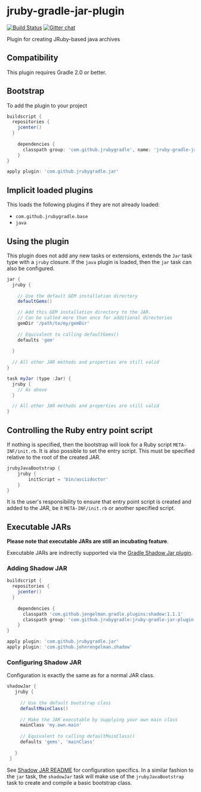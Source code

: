 jruby-gradle-jar-plugin
=======================

[![Build Status](https://buildhive.cloudbees.com/job/jruby-gradle/job/jruby-gradle-jar-plugin/badge/icon)](https://buildhive.cloudbees.com/job/jruby-gradle/job/jruby-gradle-jar-plugin/) [![Gitter chat](https://badges.gitter.im/jruby-gradle/jruby-gradle-plugin.png)](https://gitter.im/jruby-gradle/jruby-gradle-plugin)

Plugin for creating JRuby-based java archives


## Compatibility

This plugin requires Gradle 2.0 or better.

## Bootstrap

To add the plugin to your project
```groovy
buildscript {
  repositories {
    jcenter()
  }
  
    dependencies {
      classpath group: 'com.github.jrubygradle', name: 'jruby-gradle-jar-plugin', version: '0.1.1'
    }  
}

apply plugin: 'com.github.jrubygradle.jar'
```

## Implicit loaded plugins

This loads the following plugins if they are not already loaded:
+ `com.github.jrubygradle.base`
+ `java`

## Using the plugin

This plugin does not add any new tasks or extensions, extends the `Jar` task type with a `jruby` closure. If the `java` plugin
is loaded, then the `jar` task can also be configured.

```groovy
jar {
  jruby {
  
    // Use the default GEM installation directory
    defaultGems()

    // Add this GEM installation directory to the JAR.
    // Can be called more than once for additional directories
    gemDir '/path/to/my/gemDir'
    
    // Equivalent to calling defaultGems()
    defaults 'gem'
        
  }
  
  // All other JAR methods and properties are still valid
}

task myJar (type :Jar) {
  jruby {
    // As above
  }

  // All other JAR methods and properties are still valid
}
```

## Controlling the Ruby entry point script

If nothing is specified, then the bootstrap will look for a Ruby script `META-INF/init.rb`. 
It is also possible to set the entry script. This must be specified relative to the root of the created JAR.

```groovy
jrubyJavaBootstrap {
    jruby {
        initScript = 'bin/asciidoctor'
    }
}
```

It is the user's responsibility to ensure that entry point script is created and added to the JAR, be it `META-INF/init.rb`
or another specified script.


## Executable JARs

**Please note that executable JARs are still an incubating feature**.

Executable JARs are indirectly supported via the [Gradle Shadow Jar plugin](http://plugins.gradle.org/plugin/com.github.johnrengelman.shadow).


### Adding Shadow JAR
```groovy
buildscript {
  repositories {
    jcenter()
  }
  
    dependencies {
      classpath 'com.github.jengelman.gradle.plugins:shadow:1.1.1'
      classpath group: 'com.github.jrubygradle:jruby-gradle-jar-plugin:0.1.1'
    }  
}

apply plugin: 'com.github.jrubygradle.jar'
apply plugin: 'com.github.johnrengelman.shadow'

```

### Configuring Shadow JAR

Configuration is exactly the same as for a normal JAR class.

```groovy
shadowJar {
   jruby {
   
     // Use the default bootstrap class
     defaultMainClass()
     
     // Make the JAR executable by supplying your own main class
     mainClass 'my.own.main'
     
     // Equivalent to calling defaultMainClass()
     defaults 'gems', 'mainClass'
     
   }   
 }
```

See [Shadow JAR README](https://github.com/johnrengelman/shadow/blob/master/README.md) for configuration specifics.
In a similar fashion to the `jar` task, the `shadowJar` task will make use of the `jrubyJavaBootstrap` task to
create and compile a basic bootstrap class.